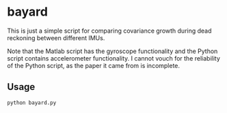 # bayard

This is just a simple script for comparing covariance growth during
dead reckoning between different IMUs.

Note that the Matlab script has the gyroscope functionality and the
Python script contains accelerometer functionality. I cannot vouch for
the reliability of the Python script, as the paper it came from is
incomplete.

## Usage

    python bayard.py

